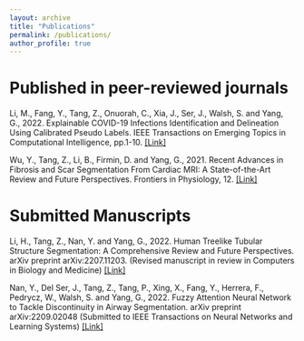 ```yaml
---
layout: archive
title: "Publications"
permalink: /publications/
author_profile: true
---
```

# Published in peer-reviewed journals

Li, M., Fang, Y., Tang, Z., Onuorah, C., Xia, J., Ser, J., Walsh, S. and Yang, G., 2022. Explainable COVID-19 Infections Identification and Delineation Using Calibrated Pseudo Labels. IEEE Transactions on Emerging Topics in Computational Intelligence, pp.1-10.
[[Link]](https://ieeexplore.ieee.org/document/9836338)

Wu, Y., Tang, Z., Li, B., Firmin, D. and Yang, G., 2021. Recent Advances in Fibrosis and Scar Segmentation From Cardiac MRI: A State-of-the-Art Review and Future Perspectives. Frontiers in Physiology, 12.
[[Link]](https://www.frontiersin.org/articles/10.3389/fphys.2021.709230/full)

# Submitted Manuscripts

Li, H., Tang, Z., Nan, Y. and Yang, G., 2022. Human Treelike Tubular Structure Segmentation: A Comprehensive Review and Future Perspectives. arXiv preprint arXiv:2207.11203. (Revised manuscript in review in Computers in Biology and Medicine)
[[Link]](https://arxiv.org/abs/2207.11203)

Nan, Y., Del Ser, J., Tang, Z., Tang, P., Xing, X., Fang, Y., Herrera, F., Pedrycz, W., Walsh, S. and Yang, G., 2022. Fuzzy Attention Neural Network to Tackle Discontinuity in Airway Segmentation. arXiv preprint arXiv:2209.02048 (Submitted to IEEE Transactions on Neural Networks and Learning Systems)
[[Link]](https://arxiv.org/abs/2209.02048)

